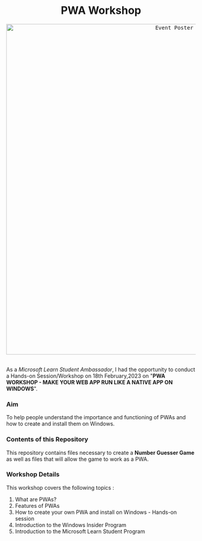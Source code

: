 <div align="center">
<h1>PWA Workshop</h1>
</div>
<div align="center">
<kbd><img width="878" alt="Event Poster" src="https://user-images.githubusercontent.com/103310345/219843919-b947d48f-822b-4d7e-8be0-e7ffc1e49f64.png"></kbd>
</div>

<br>

As a _Microsoft Learn Student Ambassador_, I had the opportunity to conduct a Hands-on Session/Workshop on 18th February,2023 on "**PWA WORKSHOP - MAKE YOUR WEB APP RUN LIKE A NATIVE APP ON WINDOWS**".

### Aim

To help people understand the importance and functioning of PWAs and how to create and install them on Windows.

### Contents of this Repository

This repository contains files necessary to create a **Number Guesser Game** as well as files that will allow the game to work as a PWA.

### Workshop Details

This workshop covers the following topics :
1. What are PWAs?
2. Features of PWAs
3. How to create your own PWA and install on Windows - Hands-on session
4. Introduction to the Windows Insider Program
5. Introduction to the Microsoft Learn Student Program
